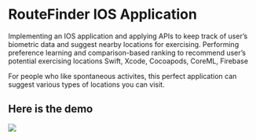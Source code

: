 # RouteFinder IOS Application
Implementing an IOS application and applying APIs to keep track of user’s biometric data and suggest nearby locations for exercising.
Performing preference learning and comparison-based ranking to recommend user’s potential exercising locations
Swift, Xcode, Cocoapods, CoreML, Firebase

For people who like spontaneous activites, this perfect application can suggest various types of locations you can visit.

## Here is the demo
![](app_ui.gif)

